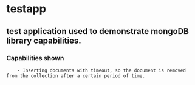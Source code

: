 <!--
Copyright 2021-present Open Networking Foundation
SPDX-License-Identifier: Apache-2.0
-->

# testapp
## test application used to demonstrate mongoDB library capabilities. 
### Capabilities shown
        - Inserting documents with timeout, so the document is removed from the collection after a certain period of time. 
